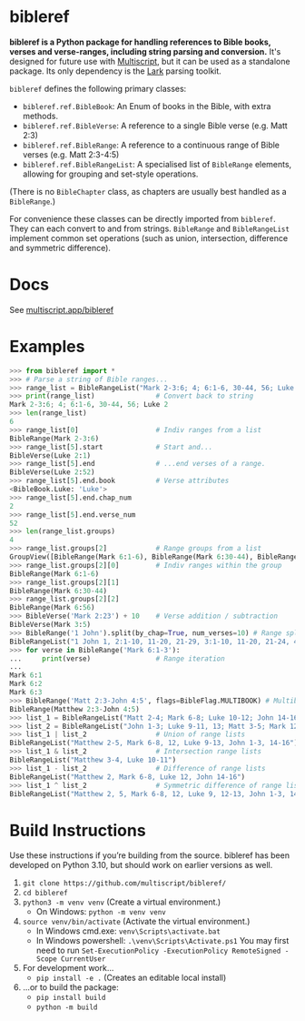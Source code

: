 # bibleref

**bibleref is a Python package for handling references to Bible books, verses and verse-ranges, including string
parsing and conversion.** It's designed for future use with [Multiscript](https://multiscript.app), but it can be
used as a standalone package. Its only dependency is the [Lark](https://github.com/lark-parser/lark) parsing toolkit.

`bibleref` defines the following primary classes:
  - `bibleref.ref.BibleBook`:      An Enum of books in the Bible, with extra methods.
  - `bibleref.ref.BibleVerse`:     A reference to a single Bible verse (e.g. Matt 2:3)
  - `bibleref.ref.BibleRange`:     A reference to a continuous range of Bible verses (e.g. Matt 2:3-4:5)
  - `bibleref.ref.BibleRangeList`: A specialised list of `BibleRange` elements, allowing for grouping and
  set-style operations.

(There is no `BibleChapter` class, as chapters are usually best handled as a `BibleRange`.)

For convenience these classes can be directly imported from `bibleref`. They can each convert to and from strings.
`BibleRange` and `BibleRangeList` implement common set operations (such as union, intersection, difference and 
symmetric difference).

# Docs

See [multiscript.app/bibleref](https://multiscript.app/bibleref)

# Examples

```python
>>> from bibleref import *
>>> # Parse a string of Bible ranges...
>>> range_list = BibleRangeList("Mark 2-3:6; 4; 6:1-6, 30-44, 56; Luke 2")
>>> print(range_list)               # Convert back to string
Mark 2-3:6; 4; 6:1-6, 30-44, 56; Luke 2
>>> len(range_list)
6
>>> range_list[0]                   # Indiv ranges from a list
BibleRange(Mark 2-3:6)
>>> range_list[5].start             # Start and...
BibleVerse(Luke 2:1)
>>> range_list[5].end               # ...end verses of a range.
BibleVerse(Luke 2:52)
>>> range_list[5].end.book          # Verse attributes
<BibleBook.Luke: 'Luke'>
>>> range_list[5].end.chap_num
2
>>> range_list[5].end.verse_num
52
>>> len(range_list.groups)
4
>>> range_list.groups[2]            # Range groups from a list
GroupView([BibleRange(Mark 6:1-6), BibleRange(Mark 6:30-44), BibleRange(Mark 6:56)])
>>> range_list.groups[2][0]         # Indiv ranges within the group
BibleRange(Mark 6:1-6)
>>> range_list.groups[2][1]        
BibleRange(Mark 6:30-44)
>>> range_list.groups[2][2]
BibleRange(Mark 6:56)
>>> BibleVerse('Mark 2:23') + 10    # Verse addition / subtraction
BibleVerse(Mark 3:5)
>>> BibleRange('1 John').split(by_chap=True, num_verses=10) # Range splits
BibleRangeList("1 John 1, 2:1-10, 11-20, 21-29, 3:1-10, 11-20, 21-24, 4:1-10, 11-20, 21, 5:1-10, 11-20, 21")
>>> for verse in BibleRange('Mark 6:1-3'): 
...     print(verse)                # Range iteration
... 
Mark 6:1
Mark 6:2
Mark 6:3
>>> BibleRange('Matt 2:3-John 4:5', flags=BibleFlag.MULTIBOOK) # Multibook ranges
BibleRange(Matthew 2:3-John 4:5)
>>> list_1 = BibleRangeList("Matt 2-4; Mark 6-8; Luke 10-12; John 14-16")
>>> list_2 = BibleRangeList("John 1-3; Luke 9-11, 13; Matt 3-5; Mark 12")
>>> list_1 | list_2                 # Union of range lists
BibleRangeList("Matthew 2-5, Mark 6-8, 12, Luke 9-13, John 1-3, 14-16")
>>> list_1 & list_2                 # Intersection range lists
BibleRangeList("Matthew 3-4, Luke 10-11")
>>> list_1 - list_2                 # Difference of range lists
BibleRangeList("Matthew 2, Mark 6-8, Luke 12, John 14-16")
>>> list_1 ^ list_2                 # Symmetric difference of range lists
BibleRangeList("Matthew 2, 5, Mark 6-8, 12, Luke 9, 12-13, John 1-3, 14-16")
```

# Build Instructions

Use these instructions if you’re building from the source. bibleref has been developed on Python 3.10, but should
work on earlier versions as well.

1. `git clone https://github.com/multiscript/bibleref/`
1. `cd bibleref`
1. `python3 -m venv venv` (Create a virtual environment.)
   - On Windows: `python -m venv venv`
1. `source venv/bin/activate` (Activate the virtual environment.)
   - In Windows cmd.exe: `venv\Scripts\activate.bat`
   - In Windows powershell: `.\venv\Scripts\Activate.ps1` You may first need to run `Set-ExecutionPolicy -ExecutionPolicy RemoteSigned -Scope CurrentUser`
1. For development work...
   - `pip install -e .` (Creates an editable local install)
1. ...or to build the package:
   - `pip install build`
   - `python -m build`

